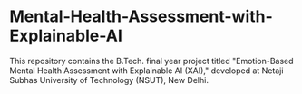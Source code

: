 # Mental-Health-Assessment-with-Explainable-AI
This repository contains the B.Tech. final year project titled "Emotion-Based Mental Health Assessment with Explainable AI (XAI)," developed at Netaji Subhas University of Technology (NSUT), New Delhi.
